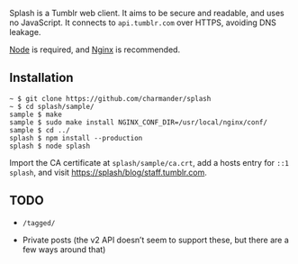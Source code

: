 Splash is a Tumblr web client. It aims to be secure and readable, and uses
no JavaScript. It connects to `api.tumblr.com` over HTTPS, avoiding DNS leakage.

[Node] is required, and [Nginx] is recommended.

## Installation

```
~ $ git clone https://github.com/charmander/splash
~ $ cd splash/sample/
sample $ make
sample $ sudo make install NGINX_CONF_DIR=/usr/local/nginx/conf/
sample $ cd ../
splash $ npm install --production
splash $ node splash
```

Import the CA certificate at `splash/sample/ca.crt`, add a hosts entry
for `::1 splash`, and visit <https://splash/blog/staff.tumblr.com>.

## TODO

 - `/tagged/`

 - Private posts (the v2 API doesn’t seem to support these, but there are a few
   ways around that)


  [Node]: http://nodejs.org/
  [Nginx]: http://nginx.org/
